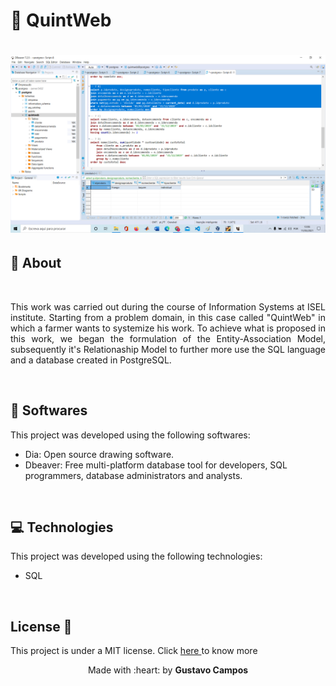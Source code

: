 # :seedling: QuintWeb
<h1 align="center">
      <img alt="QuintWeb" src="Fase.2-SI2021si-G01/Images/layout.png" width="1000px" />
</h1>

## :page_with_curl: About

<br>

<p align="justify">This work was carried out during the course of Information Systems at ISEL institute. Starting from a problem domain, in this case called "QuintWeb" in which a farmer wants to systemize his work. To achieve what is proposed in this work, we began the formulation of the Entity-Association Model, subsequently it's Relationaship Model to further more use the SQL language and a database created in PostgreSQL.</p>

<br>

## 🧪 Softwares

This project was developed using the following softwares:
- Dia: Open source drawing software.
- Dbeaver: Free multi-platform database tool for developers, SQL programmers, database administrators and analysts.

<br>

## :computer: Technologies

This project was developed using the following technologies:

- SQL

<br>

## License 📝 

This project is under a MIT license. Click <a  href="https://github.com/gustavodev1998/QuintWeb/blob/main/LICENSE"> here </a> to know more

<p align="center">Made with :heart: by <strong>Gustavo Campos</strong></p>

